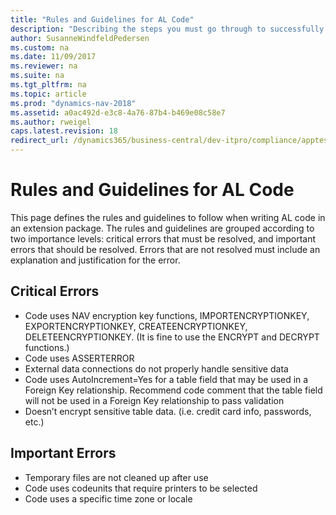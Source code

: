 ```yaml
---
title: "Rules and Guidelines for AL Code"
description: "Describing the steps you must go through to successfully submit your app to AppSource."
author: SusanneWindfeldPedersen
ms.custom: na
ms.date: 11/09/2017
ms.reviewer: na
ms.suite: na
ms.tgt_pltfrm: na
ms.topic: article
ms.prod: "dynamics-nav-2018"
ms.assetid: a0ac492d-e3c8-4a76-87b4-b469e08c58e7
ms.author: rweigel
caps.latest.revision: 18
redirect_url: /dynamics365/business-central/dev-itpro/compliance/apptest-overview
---
```


# Rules and Guidelines for AL Code

This page defines the rules and guidelines to follow when writing AL code in an extension package. The rules and guidelines are grouped according to two importance levels: critical errors that must be resolved, and important errors that should be resolved. Errors that are not resolved must include an explanation and justification for the error.

## Critical Errors

- Code uses NAV encryption key functions, IMPORTENCRYPTIONKEY, EXPORTENCRYPTIONKEY, CREATEENCRYPTIONKEY, DELETEENCRYPTIONKEY. (It is fine to use the ENCRYPT and DECRYPT functions.)
- Code uses ASSERTERROR
- External data connections do not properly handle sensitive data
- Code uses AutoIncrement=Yes for a table field that may be used in a Foreign Key relationship. Recommend code comment that the table field will not be used in a Foreign Key relationship to pass validation
- Doesn’t encrypt sensitive table data. (i.e. credit card info, passwords, etc.)

## Important Errors

- Temporary files are not cleaned up after use
- Code uses codeunits that require printers to be selected
- Code uses a specific time zone or locale
